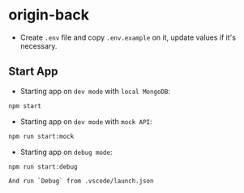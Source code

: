 # origin-back

- Create `.env` file and copy `.env.example` on it, update values if it's necessary.

## Start App

- Starting app on `dev mode` with `local MongoDB`:

```bash
npm start
```

- Starting app on `dev mode` with `mock API`:

```bash
npm run start:mock
```

- Starting app on `debug mode`:

```bash
npm run start:debug

And run `Debug` from .vscode/launch.json
```
